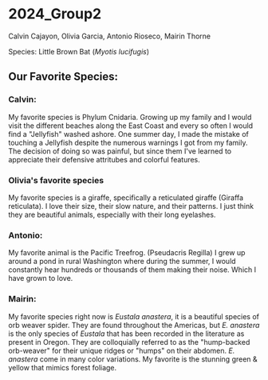 # 2024_Group2

Calvin Cajayon, Olivia Garcia, Antonio Rioseco, Mairin Thorne

Species: Little Brown Bat (*Myotis lucifugis*)

## Our Favorite Species:

### Calvin:

My favorite species is Phylum Cnidaria. Growing up my family and I would visit the different beaches along the East Coast and every so often I would find a "Jellyfish" washed ashore. One summer day, I made the mistake of touching a Jellyfish despite the numerous warnings I got from my family. The decision of doing so was painful, but since them I've learned to appreciate their defensive attritubes and colorful features.

### Olivia's favorite species

My favorite species is a giraffe, specifically a reticulated giraffe (Giraffa reticulata). I love their size, their slow nature, and their patterns. I just think they are beautiful animals, especially with their long eyelashes. 

### Antonio:

My favorite animal is the Pacific Treefrog. (Pseudacris Regilla) I grew up around a pond in rural Washington where during the summer, I would constantly hear hundreds or thousands of them making their noise. Which I have grown to love. 


### Mairin:

My favorite species right now is *Eustala anastera*, it is a beautiful species of orb weaver spider. They are found throughout the Americas, but *E. anastera* is the only species of *Eustala* that has been recorded in the literature as present in Oregon. They are colloquially referred to as the "hump-backed orb-weaver" for their unique ridges or "humps" on their abdomen. *E. anastera* come in many color variations. My favorite is the stunning green & yellow that mimics forest foliage. 
